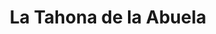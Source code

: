 ---
title: "La Tahona de la Abuela"
url: /salamanca/la-tahona-de-la-abuela-plaza-mayor/
shop: confitería
---